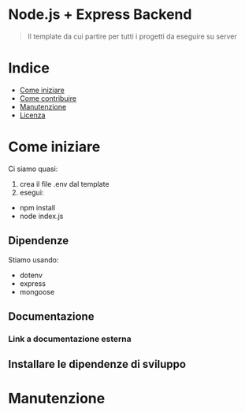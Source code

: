 # Node.js + Express Backend

> Il template da cui partire per tutti i progetti da eseguire su server

# Indice

- [Come iniziare](#come-iniziare)
- [Come contribuire](#come-contribuire)
- [Manutenzione](#manutenzione)
- [Licenza](#licenza)

# Come iniziare
Ci siamo quasi:
1. crea il file .env dal template
2. esegui:
  - npm install
  - node index.js


## Dipendenze

Stiamo usando:

- dotenv
- express
- mongoose


## Documentazione
### Link a documentazione esterna

## Installare le dipendenze di sviluppo


# Manutenzione 
